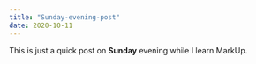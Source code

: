 ```yaml
---
title: "Sunday-evening-post"
date: 2020-10-11
---
```

This is just a quick post on **Sunday** evening while I learn MarkUp.
